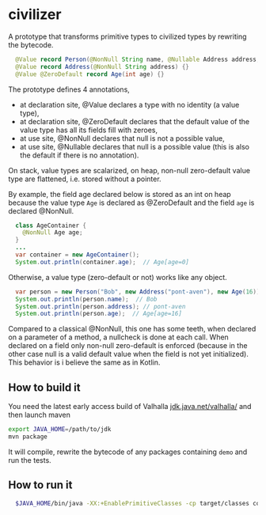 # civilizer
A prototype that transforms primitive types to civilized types by rewriting the bytecode.

```java
  @Value record Person(@NonNull String name, @Nullable Address address, @NonNull Age age) {}
  @Value record Address(@NonNull String address) {}
  @Value @ZeroDefault record Age(int age) {}
```

The prototype defines 4 annotations,
- at declaration site, @Value declares a type with no identity (a value type),
- at declaration site, @ZeroDefault declares that the default value of the value type has all its fields fill with zeroes,
- at use site, @NonNull declares that null is not a possible value,
- at use site, @Nullable declares that null is a possible value (this is also the default if there is no annotation).

On stack, value types are scalarized, on heap, non-null zero-default value type are flattened, i.e. stored without a pointer.

By example, the field age declared below is stored as an int on heap because the value type `Age` is declared as @ZeroDefault and
the field `age` is declared @NonNull. 
```java
  class AgeContainer {
    @NonNull Age age;
  }
  ...
  var container = new AgeContainer();
  System.out.println(container.age);  // Age[age=0]
```

Otherwise, a value type (zero-default or not) works like any object.
```java
  var person = new Person("Bob", new Address("pont-aven"), new Age(16));
  System.out.println(person.name);  // Bob
  System.out.println(person.address); // pont-aven
  System.out.println(person.age);  // Age[age=16]
```

Compared to a classical @NonNull, this one has some teeth, when declared on a parameter of a method, a nullcheck is done at each call. When declared on a field only non-null zero-default is enforced (because in the other case null is a valid default value when the field is not yet initialized).
This behavior is i believe the same as in Kotlin.


## How to build it

You need the latest early access build of Valhalla [jdk.java.net/valhalla/](https://jdk.java.net/valhalla/)
and then launch maven
```bash
export JAVA_HOME=/path/to/jdk
mvn package
```

It will compile, rewrite the bytecode of any packages containing `demo` and run the tests.

## How to run it
```bash
  $JAVA_HOME/bin/java -XX:+EnablePrimitiveClasses -cp target/classes com/github/forax/civilizer/demo/Demo
```
